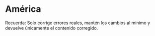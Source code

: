 # América

Recuerda: Solo corrige errores reales, mantén los cambios al mínimo y devuelve únicamente el contenido corregido.